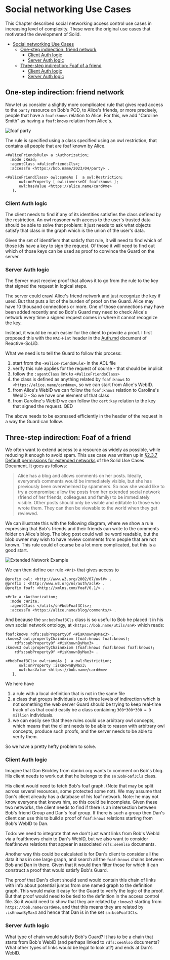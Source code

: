 # Social networking Use Cases

This Chapter described social networking access control use cases in increasing level of complexity. These were the original use cases that motivated the development of Solid.

- [Social networking Use Cases](#social-networking-use-cases)
  - [One-step indirection: friend network](#one-step-indirection-friend-network)
    - [Client Auth logic](#client-auth-logic)
    - [Server Auth logic](#server-auth-logic)
  - [Three-step indirection: Foaf of a friend](#three-step-indirection-foaf-of-a-friend)
    - [Client Auth logic](#client-auth-logic-1)
    - [Server Auth logic](#server-auth-logic-1)


## One-step indirection: friend network


Now let us consider a slightly more complicated rule that gives read access to the `party` resource on Bob's POD, to Alice's friends, or more precisely, people that have a `foaf:knows` relation to Alice.
For this, we add "Caroline Smith" as having a `foaf:knows` relation from Alice's.

![foaf party](Diagrams/WebID_Foaf_Party.svg)

The rule is specified using a class specified using an owl restriction, that contains all people that are foaf known by Alice.

```Turtle
<#aliceFriendsRule> a :Authorization;
  :mode :Read;
  :agentClass <#aliceFriendsCls>;
  :accessTo <https://bob.name/2023/04/party> .

<#aliceFriendClass> owl:sameAs [  a owl:Restriction;
      owl:onProperty [ owl:inverseOf foaf:knows ];
      owl:hasValue <https://alice.name/card#me>
   ].
```


### Client Auth logic

The client needs to find if any of its identities satisfies the class defined by the restriction. An owl reasoner with access to the user's trusted data should be able to solve that problem: it just needs to ask what objects satisfy that class in the graph which is the union of the user's data. 

Given the set of identifiers that satisfy that rule, it will need to find which of those ids have a key to sign the request. Of those it will need to find out which of those keys can be used as proof to convince the Guard on the server.

### Server Auth logic

The Server must receive proof that allows it to go from the rule to the key that signed the request in logical steps.

The server could crawl Alice's friend network and just recognize the key if used. But that puts a lot of the burden of proof on the Guard. Alice may have 10 thousand connections or more. One of those connections may have been added recently and so Bob's Guard may need to check Alice's network every time a signed request comes in where it cannot recognize the key.

Instead, it would be much easier for the client to provide a proof. 
I first proposed this with the `WAC-Hint` header in the [Auth.md](https://github.com/co-operating-systems/Reactive-SoLiD/blob/master/src/main/scala/run/cosy/http/auth/Auth.md) document of Reactive-SoLiD.

What we need is to tell the Guard to follow this process:

1. start from the `<#aliceFriendsRule>` in the ACL file
2. verify this rule applies for the request of course - that should be implicit
3. follow the `:agentClass` link to `<#aliceFriendsClass>`
4. the class is defined as anything related by `foaf:knows` to `<https://alice.name/card#me>`, so we can start from Alice's WebID.
5. from Alice's WebID we can follow the `foaf:knows` relation to Caroline's WebID - So we have one element of that class
6. from Caroline's WebID we can follow the `cert:key` relation to the key that signed the request. QED

The above needs to be expressed efficiently in the header of the request in a way the Guard can follow.

## Three-step indirection: Foaf of a friend

We often want to extend access to a resource as widely as possible, while reducing it enough to avoid spam.  This use case was written up in [§2.3.7 Default permissions for extended networks](https://solid.github.io/authorization-panel/authorization-ucr/#inheritance-extended) of the Solid Use Cases Document. It goes as follows:

> Alice has a blog and allows comments on her posts. Ideally, everyone’s comments would be immediately visible, but she has previously been overwhelmed by spammers. So now she would like to try a compromise: allow the posts from her extended social network (friend of her friends, colleagues and family) to be immediately visible. Other posts should only be visible and editable to those who wrote them. They can then be viewable to the world when they get reviewed.

We can illustrate this with the following diagram, where we show a rule expressing that Bob's friends and their friends can write to the comments folder on Alice's blog. The blog post could well be word readable, but the blob owner may wish to have review comments from people that are not known. This rule could of course be a lot more complicated, but this is a good start.

![Extended Network Example](Diagrams/ExtendedNetwork.svg)

We can then define our rule `<#r1>` that gives access to 

```turtle
@prefix owl: <http://www.w3.org/2002/07/owl#> .
@prefix : <http://www.w3.org/ns/auth/acl#> .
@prefix foaf: <http://xmlns.com/foaf/0.1/> .

<#r1> a :Authorization;
  :mode :Write;
  :agentClass </utils/sn#bobFoaf3Cls>;
  :accessTo <https://alice.name/blog/comments/> .
```

And because the `sn:bobFoaf3Cls` class is so useful to
Bob he placed it in his own social network ontology, 
at `<https://bob.name/utils/sn#>` which reads:

```turtle
foaf:knows rdfs:subPropertyOf <#isKnownByMax3> .
:knows2 owl:propertyChainAxiom (foaf:knows foaf:knows);
    rdfs:subPropertyOf <#isKnownByMax3> .
:knows3 owl:propertyChainAxiom (foaf:knows foaf:knows foaf:knows);
    rdfs:subPropertyOf <#isKnownByMax3> .

<#bobFoaf3Cls> owl:sameAs [  a owl:Restriction;
      owl:onProperty :isKnownByMax3;
      owl:hasValue <https://bob.name/card#me>
   ].
```

We here have 
1. a rule with a local definition that is not in the same file
2. a class that groups individuals up to three levels of indirection which is not something the web server Guard should be trying to keep real-time track of as that could easily be a class containing `300*300*300 = 9 million` individuals. 
3. we can easily see that these rules could use arbitrary owl concepts, which means that the client needs to be able to reason with arbitrary owl concepts, produce such proofs, and the server needs to be able to verify them.

So we have a pretty hefty problem to solve.

### Client Auth logic

Imagine that Dan Brickley from danbri.org wants to comment on Bob's blog. His client needs to work out that he belongs to the `sn:BobFoaf3Cls` class. 

His client would need to fetch Bob's foaf graph. (Note that may be split across several resources, some protected some not). We may assume that Dan's client already has a database of his foaf network. Note: he may not know everyone that knows him, so this could be incomplete. Given these two networks, the client needs to find if there is an intersection between Bob's friend Group and Dan's foaf group. If there is such a group then Dan's client can use this to build a proof of `foaf:knows` relations starting from Bob's WebID to Dan.

Todo: we need to integrate that we don't just want links from Bob's WebId via a foaf:knows chain to Dan's WebID, but we also want to consider foaf:knows relations that appear in associated `rdfs:seeAlso` documents.

Another way this could be calculated is for Dan's client to consider all the data it has in one large graph, and search all the `foaf:knows` chains between Bob and Dan in there. Given that it would then filter those for which it can construct a proof that would satisfy Bob's Guard. 

The proof that Dan's client should send would contain this chain of links with info about potential jumps from one named graph to the definition graph. This would make it easy for the Guard to verify the logic of the proof. But that proof would need to be tied to the definition in the access control file. So it would need to show that they are related by `:knows3` starting from `https://bob.name/card#me`, and that this means they are related by `:isKnownByMax3` and hence that Dan is in the set `sn:bobFoaf3Cls`.

### Server Auth logic

What type of chain would satisfy Bob's Guard? It has to be a chain that starts from Bob's WebID (and perhaps linked to `rdfs:seeAlso` documents? What other types of links would be legal to look at?) and ends at Dan's WebID. 



